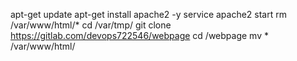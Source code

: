 apt-get update
apt-get install apache2 -y
service apache2 start
rm /var/www/html/*
cd /var/tmp/
git clone https://gitlab.com/devops722546/webpage
cd /webpage
mv * /var/www/html/
